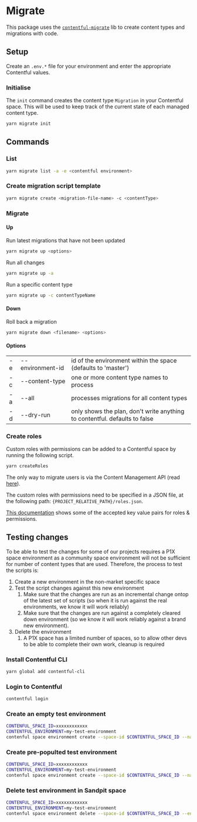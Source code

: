 # Migrate

This package uses the [`contentful-migrate`](https://github.com/deluan/contentful-migrate) lib to create content types and migrations with code.

## Setup

Create an `.env.*` file for your environment and enter the appropriate Contentful values.

### Initialise

The `init` command creates the content type `Migration` in your Contentful space. This will be used to keep track of the current state of each managed content type.

```bash
yarn migrate init
```

## Commands

### List

```bash
yarn migrate list -a -e <contentful environment>
```

### Create migration script template

```bash
yarn migrate create <migration-file-name> -c <contentType>
```

### Migrate

#### Up

Run latest migrations that have not been updated

```bash
yarn migrate up <options>
```

Run all changes

```bash
yarn migrate up -a
```

Run a specific content type

```bash
yarn migrate up -c contentTypeName
```

#### Down

Roll back a migration

```bash
yarn migrate down <filename> <options>
```

#### Options

|     |                                              |                                                                            |
| --- | -------------------------------------------- | -------------------------------------------------------------------------- |
| -e  | --environment-id <contentful environment id> | id of the environment within the space (defaults to 'master')              |
| -c  | --content-type <content-type>                | one or more content type names to process                                  |
| -a  | --all                                        | processes migrations for all content types                                 |
| -d  | --dry-run                                    | only shows the plan, don't write anything to contentful. defaults to false |

### Create roles

Custom roles with permissions can be added to a Contentful space by running the following script.

```bash
yarn createRoles
```

The only way to migrate users is via the Content Management API (read [here](https://www.contentfulcommunity.com/t/migration-of-custom-roles-and-users-from-one-space-to-other/789)).

The custom roles with permissions need to be specified in a JSON file, at the following path: `{PROJECT_RELATIVE_PATH}/roles.json`.

[This documentation](https://www.contentful.com/developers/docs/references/content-management-api/#/reference/roles) shows some of the accepted key value pairs for roles & permissions.

## Testing changes

To be able to test the changes for some of our projects requires a P1X space environment as a community space environment will not be sufficient for number of content types that are used. Therefore, the process to test the scripts is:

1. Create a new environment in the non-market specific space
1. Test the script changes against this new environment
   1. Make sure that the changes are run as an incremental change ontop of the latest set of scripts (so when it is run against the real environments, we know it will work reliably)
   1. Make sure that the changes are run against a completely cleared down environment (so we know it will work reliably against a brand new environment).
1. Delete the environment
   1. A P1X space has a limited number of spaces, so to allow other devs to be able to complete their own work, cleanup is required

### Install Contentful CLI

```bash
yarn global add contentful-cli
```

### Login to Contentful

```bash
contentful login
```

### Create an empty test environment

```bash
CONTENFUL_SPACE_ID=xxxxxxxxxxxx
CONTENTFUL_ENVIRONMENT=my-test-environment
contenful space environment create --space-id $CONTENTFUL_SPACE_ID --name $CONTENTFUL_ENVIRONMENT --environment-id $CONTENTFUL_ENVIRONMENT
```

### Create pre-populted test environment

```bash
CONTENFUL_SPACE_ID=xxxxxxxxxxxx
CONTENTFUL_ENVIRONMENT=my-test-environment
contenful space environment create --space-id $CONTENTFUL_SPACE_ID --name $CONTENTFUL_ENVIRONMENT --environment-id $CONTENTFUL_ENVIRONMENT --source master
```

### Delete test environment in Sandpit space

```bash
CONTENFUL_SPACE_ID=xxxxxxxxxxxx
CONTENTFUL_ENVIRONMENT=my-test-environment
contenful space environment delete --space-id $CONTENTFUL_SPACE_ID --environment-id $CONTENTFUL_ENVIRONMENT
```
